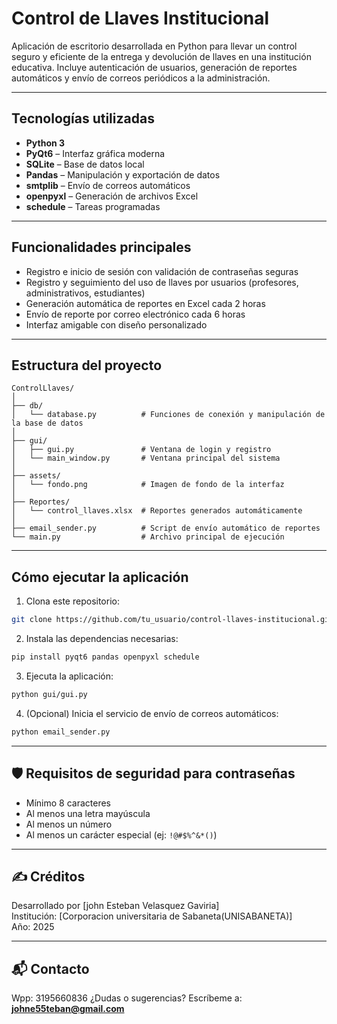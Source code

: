 #  Control de Llaves Institucional

Aplicación de escritorio desarrollada en Python para llevar un control seguro y eficiente de la entrega y devolución de llaves en una institución educativa. Incluye autenticación de usuarios, generación de reportes automáticos y envío de correos periódicos a la administración.

---

##  Tecnologías utilizadas

- **Python 3**
- **PyQt6** – Interfaz gráfica moderna
- **SQLite** – Base de datos local
- **Pandas** – Manipulación y exportación de datos
- **smtplib** – Envío de correos automáticos
- **openpyxl** – Generación de archivos Excel
- **schedule** – Tareas programadas

---

##  Funcionalidades principales

-  Registro e inicio de sesión con validación de contraseñas seguras  
-  Registro y seguimiento del uso de llaves por usuarios (profesores, administrativos, estudiantes)  
-  Generación automática de reportes en Excel cada 2 horas  
-  Envío de reporte por correo electrónico cada 6 horas  
-  Interfaz amigable con diseño personalizado

---

##  Estructura del proyecto

```
ControlLlaves/
│
├── db/
│   └── database.py          # Funciones de conexión y manipulación de la base de datos
│
├── gui/
│   ├── gui.py               # Ventana de login y registro
│   └── main_window.py       # Ventana principal del sistema
│
├── assets/
│   └── fondo.png            # Imagen de fondo de la interfaz
│
├── Reportes/
│   └── control_llaves.xlsx  # Reportes generados automáticamente
│
├── email_sender.py          # Script de envío automático de reportes
└── main.py                  # Archivo principal de ejecución
```

---

##  Cómo ejecutar la aplicación

1. Clona este repositorio:

```bash
git clone https://github.com/tu_usuario/control-llaves-institucional.git
```

2. Instala las dependencias necesarias:

```bash
pip install pyqt6 pandas openpyxl schedule
```

3. Ejecuta la aplicación:

```bash
python gui/gui.py
```

4. (Opcional) Inicia el servicio de envío de correos automáticos:

```bash
python email_sender.py
```

---

## 🛡️ Requisitos de seguridad para contraseñas

- Mínimo 8 caracteres  
- Al menos una letra mayúscula  
- Al menos un número  
- Al menos un carácter especial (ej: `!@#$%^&*()`)

---

## ✍️ Créditos

Desarrollado por [john Esteban Velasquez Gaviria]  
Institución: [Corporacion universitaria de Sabaneta(UNISABANETA)]  
Año: 2025

---

## 📬 Contacto

Wpp: 3195660836
¿Dudas o sugerencias? Escríbeme a: **johne55teban@gmail.com**
